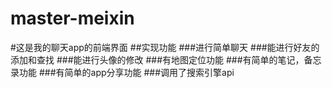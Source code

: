 # master-meixin
#这是我的聊天app的前端界面
##实现功能
###进行简单聊天
###能进行好友的添加和查找
###能进行头像的修改
###有地图定位功能
###有简单的笔记，备忘录功能
###有简单的app分享功能
###调用了搜索引擎api
